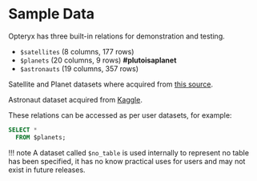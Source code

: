 # Sample Data

Opteryx has three built-in relations for demonstration and testing.

- `$satellites` (8 columns, 177 rows)
- `$planets` (20 columns, 9 rows) **#plutoisaplanet**
- `$astronauts` (19 columns,  357 rows)

Satellite and Planet datasets where acquired from [this source](https://github.com/devstronomy/nasa-data-scraper/tree/f610e541a053f05e26573570604aed50b358cc43/data/json).

Astronaut dataset acquired from [Kaggle](https://www.kaggle.com/nasa/astronaut-yearbook).

These relations can be accessed as per user datasets, for example:

~~~sql
SELECT *
  FROM $planets;
~~~

  !!! note
  A dataset called `$no_table` is used internally to represent no table has been specified, it has no know practical uses for users and may not exist in future releases.